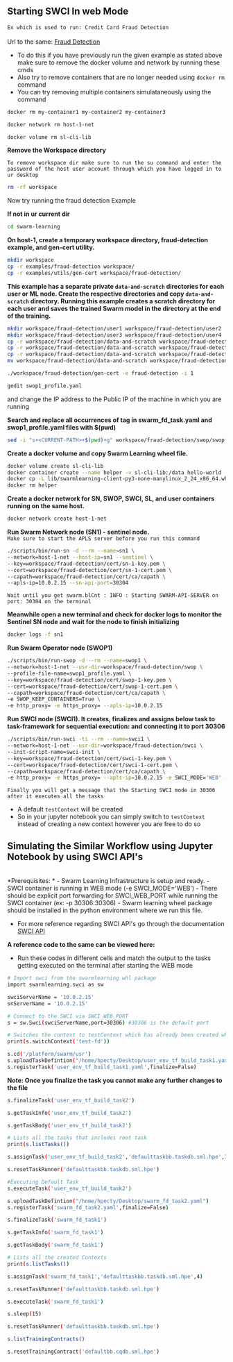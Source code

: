 ## Starting SWCI In web Mode 

`Ex which is used to run: Credit Card Fraud Detection`
<br><br>
Url to the same: <a href="https://github.com/HewlettPackard/swarm-learning/tree/master/examples/fraud-detection#-credit-card-fraud-detection">Fraud Detection </a>


- To do this if you have previously run the given example as stated above make sure to remove the docker volume and network by running these cmds 
- Also try to remove containers that are no longer needed using `docker rm` command
- You can try removing multiple containers simulataneously using the command

```bash
docker rm my-container1 my-container2 my-container3
```

```bash
docker network rm host-1-net
```

```bash
docker volume rm sl-cli-lib
```

**Remove the Workspace directory**

`To remove workspace dir make sure to run the su command and enter the password of the host user account through which you have logged in to ur desktop`
<br>

```bash
rm -rf workspace
```

Now try running the fraud detection Example

**If not in ur current dir**
```bash
cd swarm-learning
```

**On host-1, create a temporary workspace directory, fraud-detection example, and gen-cert utility.**
```bash
mkdir workspace
cp -r examples/fraud-detection workspace/
cp -r examples/utils/gen-cert workspace/fraud-detection/
```

**This example has a separate private `data-and-scratch` directories for each user or ML node. Create the respective directories and copy `data-and-scratch` directory. Running this example creates a scratch directory for each user and saves the trained Swarm model in the directory at the end of the training.**
```bash
mkdir workspace/fraud-detection/user1 workspace/fraud-detection/user2
mkdir workspace/fraud-detection/user3 workspace/fraud-detection/user4
cp -r workspace/fraud-detection/data-and-scratch workspace/fraud-detection/user1/
cp -r workspace/fraud-detection/data-and-scratch workspace/fraud-detection/user2/
cp -r workspace/fraud-detection/data-and-scratch workspace/fraud-detection/user3/
mv workspace/fraud-detection/data-and-scratch workspace/fraud-detection/user4/
```

```bash
./workspace/fraud-detection/gen-cert -e fraud-detection -i 1
```

```bash
gedit swop1_profile.yaml
```

and change the IP address to the Public IP of the machine in which you are running

**Search and replace all occurrences of <CURRENT-PATH> tag in swarm_fd_task.yaml and swop1_profile.yaml files with $(pwd)**
```bash
sed -i "s+<CURRENT-PATH>+$(pwd)+g" workspace/fraud-detection/swop/swop*_profile.yaml workspace/fraud-detection/swci/taskdefs/swarm_fd_task.yaml
```

**Create a docker volume and copy Swarm Learning wheel file.**
```bash
docker volume create sl-cli-lib
docker container create --name helper -v sl-cli-lib:/data hello-world
docker cp -L lib/swarmlearning-client-py3-none-manylinux_2_24_x86_64.whl helper:/data
docker rm helper
```

**Create a docker network for SN, SWOP, SWCI, SL, and user containers running on the same host.**
```bash
docker network create host-1-net
```

**Run Swarm Network node (SN1) - sentinel node.**
<br>
`Make sure to start the APLS server before you run this command`
<br>

```bash
./scripts/bin/run-sn -d --rm --name=sn1 \
--network=host-1-net --host-ip=sn1 --sentinel \
--key=workspace/fraud-detection/cert/sn-1-key.pem \
--cert=workspace/fraud-detection/cert/sn-1-cert.pem \
--capath=workspace/fraud-detection/cert/ca/capath \
--apls-ip=10.0.2.15 --sn-api-port=30304
```

`Wait until you get swarm.blCnt : INFO : Starting SWARM-API-SERVER on port: 30304 on the terminal`

**Meanwhile open a new terminal and check for docker logs to monitor the Sentinel SN node and wait for the node to finish initializing**
```bash
docker logs -f sn1
```

**Run Swarm Operator node (SWOP1)**
```bash
./scripts/bin/run-swop -d --rm --name=swop1 \
--network=host-1-net --usr-dir=workspace/fraud-detection/swop \
--profile-file-name=swop1_profile.yaml \
--key=workspace/fraud-detection/cert/swop-1-key.pem \
--cert=workspace/fraud-detection/cert/swop-1-cert.pem \
--capath=workspace/fraud-detection/cert/ca/capath \
-e SWOP_KEEP_CONTAINERS=True \
-e http_proxy= -e https_proxy= --apls-ip=10.0.2.15
```

**Run SWCI node (SWCI1). It creates, finalizes and assigns below task to task-framework for sequential execution: and connecting it to port 30306**
```bash
./scripts/bin/run-swci -ti --rm --name=swci1 \
--network=host-1-net --usr-dir=workspace/fraud-detection/swci \
--init-script-name=swci-init \
--key=workspace/fraud-detection/cert/swci-1-key.pem \
--cert=workspace/fraud-detection/cert/swci-1-cert.pem \
--capath=workspace/fraud-detection/cert/ca/capath \
-e http_proxy= -e https_proxy= --apls-ip=10.0.2.15 -e SWCI_MODE='WEB' -p 30306:30306
```

`Finally you will get a message that the Starting SWCI mode in 30306 after it executes all the tasks`

- A default `testContext` will be created
- So in your jupyter notebook you can simply switch to `testContext` instead of creating a new context however you are free to do so

## Simulating the Similar Workflow using Jupyter Notebook by using SWCI API's
<br>
*Prerequisites: *
- Swarm Learning Infrastructure is setup and ready.
- SWCI container is running in WEB mode (-e SWCI_MODE='WEB')
- There should be explicit port forwarding for SWCI_WEB_PORT while running the SWCI container (ex: -p 30306:30306)
- Swarm learning wheel package should be installed in the python environment where we run this file.

- For more reference regarding SWCI API's go through the documentation <a href="https://github.com/HewlettPackard/swarm-learning/blob/master/docs/User/SWCI_APIs.md">SWCI API</a>

**A reference code to the same can be viewed here:**
- Run these codes in different cells and match the output to the tasks getting executed on the terminal after starting the WEB mode

```bash
# Import swci from the swarmlearning whl package
import swarmlearning.swci as sw

swciServerName = '10.0.2.15'
snServerName = '10.0.2.15'
```

```bash
# Connect to the SWCI via SWCI_WEB_PORT
s = sw.Swci(swciServerName,port=30306) #30306 is the default port
```

```bash
# Switches the context to testContext which has already been created when u  ran the SWCI Node
print(s.switchContext('test-fd'))
```

```bash
s.cd('/platform/swarm/usr')
s.uploadTaskDefintion("/home/hpecty/Desktop/user_env_tf_build_task1.yaml")
s.registerTask('user_env_tf_build_task1.yaml',finalize=False)
```

**Note: Once you finalize the task you cannot make any further changes to the file**
```bash
s.finalizeTask('user_env_tf_build_task2')
```

```bash
s.getTaskInfo('user_env_tf_build_task2')
```

```bash
s.getTaskBody('user_env_tf_build_task2')
```

```bash
# Lists all the tasks that includes root task
print(s.listTasks())
```

```bash
s.assignTask('user_env_tf_build_task2','defaulttaskbb.taskdb.sml.hpe',1)
```

```bash
s.resetTaskRunner('defaulttaskbb.taskdb.sml.hpe')
```

```bash
#Executing Default Task
s.executeTask('user_env_tf_build_task2')
```

```bash
s.uploadTaskDefintion("/home/hpecty/Desktop/swarm_fd_task2.yaml")
s.registerTask('swarm_fd_task2.yaml',finalize=False)
```

```bash
s.finalizeTask('swarm_fd_task1')
```

```bash
s.getTaskInfo('swarm_fd_task1')
```

```bash
s.getTaskBody('swarm_fd_task1')
```

```bash
# Lists all the created Contexts
print(s.listTasks())
```

```bash
s.assignTask('swarm_fd_task1','defaulttaskbb.taskdb.sml.hpe',4)
```

```bash
s.resetTaskRunner('defaulttaskbb.taskdb.sml.hpe')
```

```bash
s.executeTask('swarm_fd_task1')
```

```bash
s.sleep(15)
```

```bash
s.resetTaskRunner('defaulttaskbb.taskdb.sml.hpe')
```

```bash
s.listTrainingContracts()
```

```bash
s.resetTrainingContract('defaultbb.cqdb.sml.hpe')
```



